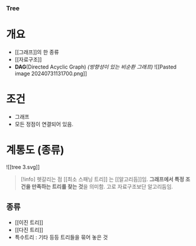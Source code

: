 ### Tree
# 개요
- [[그래프]]의 한 종류
- [[자료구조]]
- **DAG**(Directed Acyclic Graph) *(방향성이 있는 비순환 그래프)*
![[Pasted image 20240731131700.png]]
# 조건
- 그래프
- 모든 정점이 연결되어 있음.
# 계통도 (종류)
![[tree 3.svg]]

> [!info] 헷갈리는 점
> [[최소 스패닝 트리]] 는 [[알고리듬]]임. 
> **그래프에서 특정 조건을 만족하는 트리를 찾는 것**을 의미함. 고로 자료구조보단 알고리듬임.
> 
## 종류
- [[이진 트리]]
- [[다진 트리]]
- 특수트리 : 기타 등등 트리들을 묶어 놓은 것
